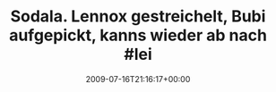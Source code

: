 ---
retweeted: false
source: <a href="http://twitter.com" rel="nofollow">Twitter Web Client</a>
entities:
  hashtags:
  - text: leipzig
    indices:
    - '67'
    - '75'
  symbols: []
  user_mentions: []
  urls: []
display_text_range:
- '0'
- '76'
favorite_count: '0'
id_str: '2676346590'
truncated: false
retweet_count: '0'
id: '2676346590'
created_at: Thu Jul 16 21:16:17 +0000 2009
favorited: false
full_text: 'Sodala. Lennox gestreichelt, Bubi aufgepickt, kanns wieder ab nach #leipzig.'
lang: de
tags:
- leipzig
- pesos/twitter
date: '2009-07-16T21:16:17+00:00'
src: https://twitter.com/bascht/status/2676346590
original_url: https://twitter.com/bascht/status/2676346590
type: twitter_tweet
text: 'Sodala. Lennox gestreichelt, Bubi aufgepickt, kanns wieder ab nach #leipzig.'
title: 'Sodala. Lennox gestreichelt, Bubi aufgepickt, kanns wieder ab nach #lei'

---